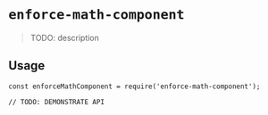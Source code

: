 # `enforce-math-component`

> TODO: description

## Usage

```
const enforceMathComponent = require('enforce-math-component');

// TODO: DEMONSTRATE API
```
